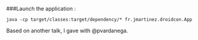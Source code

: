 ###Launch the application : 
```
java -cp target/classes:target/dependency/* fr.jmartinez.droidcon.App
```

Based on another talk, I gave with @pvardanega.
